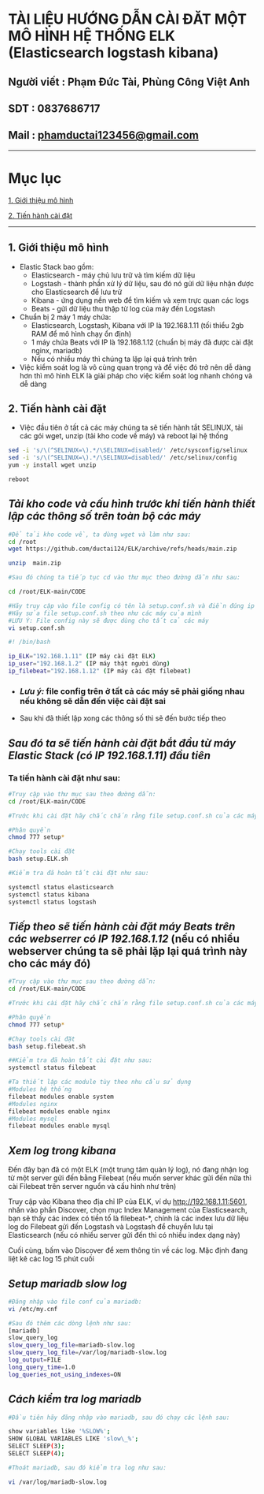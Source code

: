 <!--
# h1
## h2
### h3
#### h4
##### h5
###### h6

*in nghiêng*

**bôi đậm**

***vừa in nghiêng vừa bôi đậm***

`inlide code`

```php

echo ("highlight code");

```

[Link test](https://viblo.asia/helps/cach-su-dung-markdown-bxjvZYnwkJZ)

![markdown](https://images.viblo.asia/518eea86-f0bd-45c9-bf38-d5cb119e947d.png)

* mục 3
* mục 2
* mục 1

1. item 1
2. item 2
3. item 3

***
horizonal rules

> text

{@youtube: https://www.youtube.com/watch?v=HndN6P9ke6U}
* Cài đặt nginx bằng câu lệnh sau
```php
dnf -y install nginx
```
*	Cấu hình nginx như sau
```php
vi /etc/nginx/nginx.conf

 Server{
     ...
     server_name www.srv.world;
     ...
 }
 
-->

# TÀI LIỆU HƯỚNG DẪN CÀI ĐĂT MỘT  MÔ HÌNH HỆ THỐNG ELK (Elasticsearch logstash kibana)
## Người viết : Phạm Đức Tài, Phùng Công Việt Anh
## SDT : 0837686717
## Mail : phamductai123456@gmail.com

***
# Mục lục
[1. Giới thiệu mô hình](https://github.com/ductai124/ELK#1gi%E1%BB%9Bi-thi%E1%BB%87u-m%C3%B4-h%C3%ACnh)

[2. Tiến hành cài đặt](https://github.com/ductai124/ELK#2ti%E1%BA%BFn-h%C3%A0nh-c%C3%A0i-%C4%91%E1%BA%B7t)


***
## 1.	Giới thiệu mô hình
* Elastic Stack bao gồm:
    * Elasticsearch - máy chủ lưu trữ và tìm kiếm dữ liệu
    * Logstash - thành phần xử lý dữ liệu, sau đó nó gửi dữ liệu nhận được cho Elasticsearch để lưu trữ
    * Kibana - ứng dụng nền web để tìm kiếm và xem trực quan các logs
    * Beats - gửi dữ liệu thu thập từ log của máy đến Logstash
* Chuẩn bị 2 máy 1 máy chứa:
  * Elasticsearch, Logstash, Kibana với IP là 192.168.1.11 (tối thiểu 2gb RAM để mô hình chạy ổn định)
  * 1 máy chứa Beats với IP là 192.168.1.12 (chuẩn bị máy đã được cài đặt nginx, mariadb)
  * Nếu có nhiều máy thì chúng ta lặp lại quá trình trên
* Việc kiểm soát log là vô cùng quan trọng và để việc đó trở nên dễ dàng hơn thì mô hình ELK là giải pháp cho việc kiểm soát log nhanh chóng và dễ dàng

## 2.	Tiến hành cài đặt
* Việc đầu tiên ở tất cả các máy chúng ta sẽ tiến hành tắt SELINUX, tải các gói wget, unzip (tải kho code về máy) và reboot lại hệ thống
```bash
sed -i 's/\(^SELINUX=\).*/\SELINUX=disabled/' /etc/sysconfig/selinux
sed -i 's/\(^SELINUX=\).*/\SELINUX=disabled/' /etc/selinux/config
yum -y install wget unzip

reboot
```
## ***Tải kho code và cấu hình trước khi tiến hành thiết lập các thông số trên toàn bộ các máy***
```bash
#Để tải kho code về, ta dùng wget và làm như sau:
cd /root
wget https://github.com/ductai124/ELK/archive/refs/heads/main.zip

unzip  main.zip

#Sau đó chúng ta tiếp tục cd vào thư mục theo đường dẫn như sau:

cd /root/ELK-main/CODE

#Hãy truy cập vào file config có tên là setup.conf.sh và điền đúng ip dải ip theo máy của mình
#Hãy sửa file setup.conf.sh theo như các máy của mình
#LƯU Ý: File config này sẽ được dùng cho tất cả các máy
vi setup.conf.sh

#! /bin/bash

ip_ELK="192.168.1.11" (IP máy cài đặt ELK)
ip_user="192.168.1.2" (IP máy thật người dùng)
ip_filebeat="192.168.1.12" (IP máy cài đặt filebeat)

```
* ### ***Lưu ý:*** file config trên ở tất cả các máy sẽ phải giống nhau nếu không sẽ dẫn đến việc cài đặt sai
* Sau khi đã thiết lập xong các thông số thì sẽ đến bước tiếp theo

## ***Sau đó ta sẽ tiến hành cài đặt bắt đầu từ máy Elastic Stack (có IP 192.168.1.11) đầu tiên***
### Ta tiến hành cài đặt như sau:

```bash
#Truy cập vào thư mục sau theo đường dẫn:
cd /root/ELK-main/CODE

#Trước khi cài đặt hãy chắc chắn rằng file setup.conf.sh của các máy được thiết lập các thông số giống nhau

#Phân quyền
chmod 777 setup*

#Chạy tools cài đặt
bash setup.ELK.sh

#Kiểm tra đã hoàn tất cài đặt như sau:

systemctl status elasticsearch
systemctl status kibana
systemctl status logstash
```

## ***Tiếp theo sẽ tiến hành cài đặt máy Beats trên các webserrer có IP 192.168.1.12*** (nếu có nhiều webserver chúng ta sẽ phải lặp lại quá trình này cho các máy đó)

```bash
#Truy cập vào thư mục sau theo đường dẫn:
cd /root/ELK-main/CODE

#Trước khi cài đặt hãy chắc chắn rằng file setup.conf.sh của các máy được thiết lập các thông số giống nhau

#Phân quyền 
chmod 777 setup*

#Chạy tools cài đặt
bash setup.filebeat.sh

##Kiểm tra đã hoàn tất cài đặt như sau:
systemctl status filebeat

#Ta thiết lập các module tùy theo nhu cầu sử dụng
#Modules hệ thống
filebeat modules enable system
#Modules nginx
filebeat modules enable nginx
#Modules mysql
filebeat modules enable mysql
```

## ***Xem log trong kibana*** 

Đến đây bạn đã có một ELK (một trung tâm quản lý log), nó đang nhận log từ một server gửi đến bằng Filebeat (nếu muốn server khác gửi đến nữa thì cài Filebeat trên server nguồn và cấu hình như trên)

Truy cập vào Kibana theo địa chỉ IP của ELK, ví dụ http://192.168.1.11:5601, nhấn vào phần Discover, chọn mục Index Management của Elasticsearch, bạn sẽ thấy các index có tiền tố là filebeat-*, chính là các index lưu dữ liệu log do Filebeat gửi đến Logstash và Logstash để chuyển lưu tại Elasticsearch (nếu có nhiều server gửi đến thì có nhiều index dạng này)

Cuối cùng, bấm vào Discover để xem thông tin về các log. Mặc định đang liệt kê các log 15 phút cuối

## ***Setup mariadb slow log*** 
```bash
#Đăng nhập vào file conf của mariadb:
vi /etc/my.cnf

#Sau đó thêm các dòng lệnh như sau:
[mariadb]
slow_query_log
slow_query_log_file=mariadb-slow.log
slow_query_log_file=/var/log/mariadb-slow.log
log_output=FILE
long_query_time=1.0
log_queries_not_using_indexes=ON

```
## ***Cách kiểm tra log mariadb*** 
```bash
#Đầu tiên hãy đăng nhập vào mariadb, sau đó chạy các lệnh sau:

show variables like '%SLOW%';
SHOW GLOBAL VARIABLES LIKE 'slow\_%';
SELECT SLEEP(3);
SELECT SLEEP(4);

#Thoát mariadb, sau đó kiểm tra log như sau:

vi /var/log/mariadb-slow.log
```
